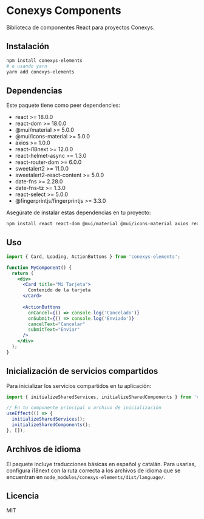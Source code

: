 # Conexys Components

Biblioteca de componentes React para proyectos Conexys.

## Instalación

```bash
npm install conexys-elements
# o usando yarn
yarn add conexys-elements
```

## Dependencias

Este paquete tiene como peer dependencies:

- react >= 18.0.0
- react-dom >= 18.0.0
- @mui/material >= 5.0.0
- @mui/icons-material >= 5.0.0
- axios >= 1.0.0
- react-i18next >= 12.0.0
- react-helmet-async >= 1.3.0
- react-router-dom >= 6.0.0
- sweetalert2 >= 11.0.0
- sweetalert2-react-content >= 5.0.0
- date-fns >= 2.28.0
- date-fns-tz >= 1.3.0
- react-select >= 5.0.0
- @fingerprintjs/fingerprintjs >= 3.3.0

Asegúrate de instalar estas dependencias en tu proyecto:

```bash
npm install react react-dom @mui/material @mui/icons-material axios react-i18next react-helmet-async react-router-dom sweetalert2 sweetalert2-react-content date-fns date-fns-tz react-select @fingerprintjs/fingerprintjs
```

## Uso

```jsx
import { Card, Loading, ActionButtons } from 'conexys-elements';

function MyComponent() {
  return (
    <div>
      <Card title="Mi Tarjeta">
        Contenido de la tarjeta
      </Card>
      
      <ActionButtons 
        onCancel={() => console.log('Cancelado')}
        onSubmit={() => console.log('Enviado')}
        cancelText="Cancelar"
        submitText="Enviar"
      />
    </div>
  );
}
```

## Inicialización de servicios compartidos

Para inicializar los servicios compartidos en tu aplicación:

```jsx
import { initializeSharedServices, initializeSharedComponents } from 'conexys-elements';

// En tu componente principal o archivo de inicialización
useEffect(() => {
  initializeSharedServices();
  initializeSharedComponents();
}, []);
```

## Archivos de idioma

El paquete incluye traducciones básicas en español y catalán. Para usarlas, configura i18next con la ruta correcta a los archivos de idioma que se encuentran en `node_modules/conexys-elements/dist/language/`.

## Licencia

MIT

